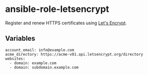 # ansible-role-letsencrypt

Register and renew HTTPS certificates using [Let's Encrypt](https://letsencrypt.org/).

## Variables

```
account_email: info@example.com
acme_directory: https://acme-v01.api.letsencrypt.org/directory
websites:
  - domain: example.com
  - domain: subdomain.example.com
```
